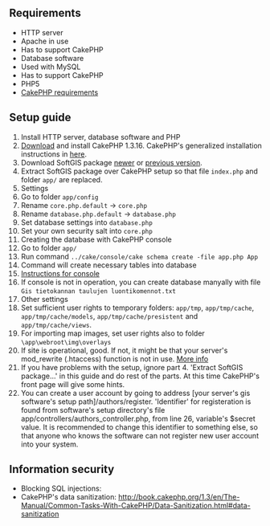 ## Requirements

- HTTP server
 - Apache in use
 - Has to support CakePHP
- Database software
 - Used with MySQL
 - Has to support CakePHP
- PHP5
- [CakePHP requirements](http://book.cakephp.org/1.3/en/The-Manual/Developing-with-CakePHP/Requirements.html)

## Setup guide

1. Install HTTP server, database software and PHP
2. [Download](https://github.com/cakephp/cakephp/archive/1.3.16.zip) and install CakePHP 1.3.16. CakePHP's generalized installation instructions in [here](http://book.cakephp.org/1.3/en/The-Manual/Developing-with-CakePHP/Installation.html).
3. Download SoftGIS package [newer](https://github.com/rikukala/PROJEKTI1) or [previous version](https://github.com/GISPROJEKTI/PROJEKTI1).
4. Extract SoftGIS package over CakePHP setup so that file `index.php` and folder `app/` are replaced.
5. Settings
 1. Go to folder `app/config`
 2. Rename `core.php.default` -> `core.php`
 3. Rename `database.php.default` -> `database.php`
 4. Set database settings into `database.php`
 5. Set your own security salt into `core.php`
6. Creating the database with CakePHP console
 1. Go to folder `app/` 
 2. Run command `../cake/console/cake schema create -file app.php App`
 3. Command will create necessary tables into database
 4. [Instructions for console](http://book.cakephp.org/1.3/en/The-Manual/Core-Console-Applications.html)
 5. If console is not in operation, you can create database manyally with file `Gis tietokannan taulujen luontikomennot.txt`
7. Other settings
 1. Set sufficient user rights to temporary folders: `app/tmp`, `app/tmp/cache`, `app/tmp/cache/models`, `app/tmp/cache/presistent` and `app/tmp/cache/views`.
 2. For importing map images, set user rights also to folder `\app\webroot\img\overlays`
 3. If site is operational, good. If not, it might be that your server's mod_rewrite (.htaccess) function is not in use. [More info](http://book.cakephp.org/1.3/en/The-Manual/Developing-with-CakePHP/Installation.html)
  1. If you have problems with the setup, ignore part 4. 'Extract SoftGIS package...' in this guide and do rest of the parts. At this time CakePHP's front page will give some hints.
8. You can create a user account by going to address [your server's gis software's setup path]/authors/register. 'Identifier' for registeration is found from software's setup directory's file app/controllers/authors_controller.php, from line 26, variable's $secret value. It is recommended to change this identifier to something else, so that anyone who knows the software can not register new user account into your system.


## Information security
- Blocking SQL injections:
 - CakePHP's data sanitization: http://book.cakephp.org/1.3/en/The-Manual/Common-Tasks-With-CakePHP/Data-Sanitization.html#data-sanitization


